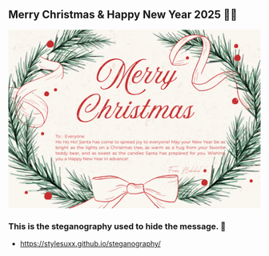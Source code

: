 ## Merry Christmas & Happy New Year 2025 🤶🏻
![B.png](./img/ecard.png)

### This is the steganography used to hide the message. 🌟
  - https://stylesuxx.github.io/steganography/

